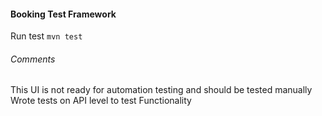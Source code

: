 #### Booking Test Framework

Run test `mvn test` <br>

###### Comments
This UI is not ready for automation testing and should be tested manually<br>
Wrote tests on API level to test Functionality